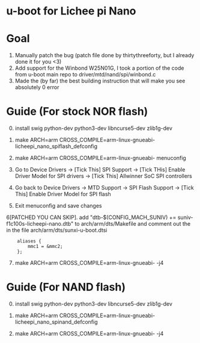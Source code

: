 # u-boot for Lichee pi Nano 

Goal
=
1. Manually patch the bug (patch file done by thirtythreeforty, but I already done it for you <3)
2. Add support for the Winbond W25N01G, I took a portion of the code from u-boot main repo to driver/mtd/nand/spi/winbond.c
3. Made the (by far) the best building instruction that will make you see absolutely 0 error

Guide (For stock NOR flash)
=
0. install swig python-dev python3-dev libncurse5-dev zlib1g-dev

1. make ARCH=arm CROSS_COMPILE=arm-linux-gnueabi- licheepi_nano_spiflash_defconfig

2. make ARCH=arm CROSS_COMPILE=arm-linux-gnueabi- menuconfig

3. Go to Device Drivers -> [Tick This] SPI Support -> [Tick THis] Enable Driver Model for SPI drivers
    -> [Tick This] Allwinner SoC SPI controllers
    
4. Go back to Device Drivers -> MTD Support -> SPI Flash Support -> [Tick This] Enable Driver Model for SPI flash

5. Exit menuconfig and save changes

6[PATCHED YOU CAN SKIP]. add "dtb-$(CONFIG_MACH_SUNIV) += suniv-f1c100s-licheepi-nano.dtb" to arch/arm/dts/Makefile
   and comment out the in the file arch/arm/dts/sunxi-u-boot.dtsi
```
 	aliases {
 		mmc1 = &mmc2;
 	};
```

7. make ARCH=arm CROSS_COMPILE=arm-linux-gnueabi- -j4

Guide (For NAND flash)
=

0. install swig python-dev python3-dev libncurse5-dev zlib1g-dev

1. make ARCH=arm CROSS_COMPILE=arm-linux-gnueabi- licheepi_nano_spinand_defconfig

2. make ARCH=arm CROSS_COMPILE=arm-linux-gnueabi- -j4

